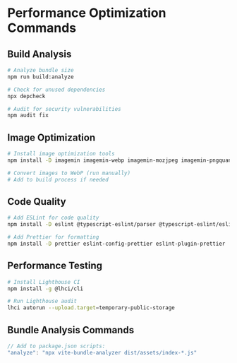 # Performance Optimization Commands

## Build Analysis
```bash
# Analyze bundle size
npm run build:analyze

# Check for unused dependencies
npx depcheck

# Audit for security vulnerabilities  
npm audit fix
```

## Image Optimization
```bash
# Install image optimization tools
npm install -D imagemin imagemin-webp imagemin-mozjpeg imagemin-pngquant

# Convert images to WebP (run manually)
# Add to build process if needed
```

## Code Quality
```bash
# Add ESLint for code quality
npm install -D eslint @typescript-eslint/parser @typescript-eslint/eslint-plugin

# Add Prettier for formatting
npm install -D prettier eslint-config-prettier eslint-plugin-prettier
```

## Performance Testing
```bash
# Install Lighthouse CI
npm install -g @lhci/cli

# Run Lighthouse audit
lhci autorun --upload.target=temporary-public-storage
```

## Bundle Analysis Commands
```javascript
// Add to package.json scripts:
"analyze": "npx vite-bundle-analyzer dist/assets/index-*.js"
```